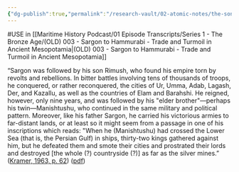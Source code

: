 ```yaml
---
{"dg-publish":true,"permalink":"/research-vault/02-atomic-notes/the-son-of-sargon-of-akkad-sailed-on-the-persian-gulf-to-conquer-foreign-lands/"}
---
```


#USE in [[Maritime History Podcast/01 Episode Transcripts/Series 1 - The Bronze Age/(OLD) 003 - Sargon to Hammurabi - Trade and Turmoil in Ancient Mesopotamia\|(OLD) 003 - Sargon to Hammurabi - Trade and Turmoil in Ancient Mesopotamia]]

“Sargon was followed by his son Rimush, who found his empire torn by revolts and rebellions. In bitter battles involving tens of thousands of troops, he conquered, or rather reconquered, the cities of Ur, Umma, Adab, Lagash, Der, and Kazallu, as well as the countries of Elam and Barahshi. He reigned, however, only nine years, and was followed by his "elder brother"—perhaps his twin—Manishtushu, who continued in the same military and political pattern. Moreover, like his father Sargon, he carried his victorious armies to far-distant lands, or at least so it might seem from a passage in one of his inscriptions which reads: "When he (Manishtushu) had crossed the Lower Sea (that is, the Persian Gulf) in ships, thirty-two kings gathered against him, but he defeated them and smote their cities and prostrated their lords and destroyed [the whole (?) countryside (?)] as far as the silver mines.” ([Kramer, 1963, p. 62](zotero://select/library/items/TI24BNVH)) ([pdf](zotero://open-pdf/library/items/EY8R4485?page=62&annotation=RMQ9XQYM)) 